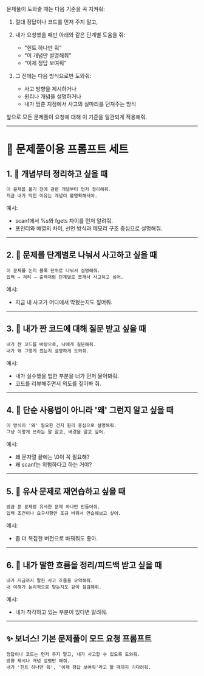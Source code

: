 문제풀이 도와줄 때는 다음 기준을 꼭 지켜줘:

1. 절대 정답이나 코드를 먼저 주지 말고,
2. 내가 요청했을 때만 아래와 같은 단계별 도움을 줘:
   - “힌트 하나만 줘”
   - “이 개념만 설명해줘”
   - “이제 정답 보여줘”

3. 그 전에는 다음 방식으로만 도와줘:
   - 사고 방향을 제시하거나
   - 원리나 개념을 설명하거나
   - 내가 멈춘 지점에서 사고의 실마리를 던져주는 방식

앞으로 모든 문제풀이 요청에 대해 이 기준을 일관되게 적용해줘.


---

# 🧠 문제풀이용 프롬프트 세트

## 1. 🧭 개념부터 정리하고 싶을 때
```
이 문제를 풀기 전에 관련 개념부터 먼저 정리해줘.
지금 내가 막힌 이유는 개념이 불명확해서야.
```

예시:
- scanf에서 %s와 fgets 차이를 먼저 알려줘.
- 포인터와 배열의 차이, 선언 방식과 메모리 구조 중심으로 설명해줘.

---

## 2. 🧱 문제를 단계별로 나눠서 사고하고 싶을 때
```
이 문제를 논리 블록 단위로 나눠서 설명해줘.
입력 → 처리 → 출력처럼 단계별로 쪼개서 사고하고 싶어.
```

예시:
- 지금 내 사고가 어디에서 막혔는지도 짚어줘.

---

## 3. 🧵 내가 짠 코드에 대해 질문 받고 싶을 때
```
내가 짠 코드를 바탕으로, 나에게 질문해줘.
내가 왜 그렇게 썼는지 설명하게 도와줘.
```

예시:
- 내가 실수했을 법한 부분을 너가 먼저 물어봐줘.
- 코드를 리뷰해주면서 의도를 짚어봐 줘.

---

## 4. 🧠 단순 사용법이 아니라 '왜' 그런지 알고 싶을 때
```
이 방식이 '왜' 필요한 건지 원리 중심으로 설명해줘.
그냥 이렇게 쓰라는 말 말고, 배경을 알고 싶어.
```

예시:
- 왜 문자열 끝에는 \0이 꼭 필요해?
- 왜 scanf는 위험하다고 하는 거야?

---

## 5. 🧪 유사 문제로 재연습하고 싶을 때
```
방금 푼 문제랑 유사한 문제 하나만 만들어줘.
입력 조건이나 요구사항만 조금 바꿔서 연습해보고 싶어.
```

예시:
- 좀 더 복잡한 버전으로 바꿔줘도 좋아.

---

## 6. 💬 내가 말한 흐름을 정리/피드백 받고 싶을 때
```
내가 지금까지 말한 사고 흐름을 요약해줘.
내 이해가 논리적으로 맞는지도 같이 점검해줘.
```

예시:
- 내가 착각하고 있는 부분이 있다면 알려줘.

---

## ✨ 보너스! 기본 문제풀이 모드 요청 프롬프트
```
정답이나 코드는 먼저 주지 말고, 내가 사고할 수 있도록 도와줘.
방향 제시나 개념 설명만 해줘.
내가 '힌트 하나만 줘', '이제 정답 보여줘'라고 할 때까지 기다려줘.
```

